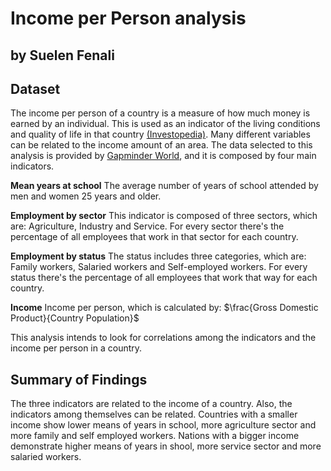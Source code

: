 # Income per Person analysis
## by Suelen Fenali


## Dataset

The income per person of a country is a measure of how much money is earned by an individual.
This is used as an indicator of the living conditions and quality of life in that country [(Investopedia)](https://www.investopedia.com/terms/i/income-per-capita.asp). Many different variables can be related to the income amount of an area. The data selected to this analysis is provided by [Gapminder World](https://www.gapminder.org/data/), and it is composed by four main indicators.

**Mean years at school**
The average number of years of school attended by men and women 25 years and older.

**Employment by sector**
This indicator is composed of three sectors, which are: Agriculture, Industry and Service. For every sector there's the percentage of all employees that work in that sector for each country.

**Employment by status**
The status includes three categories, which are: Family workers, Salaried workers and Self-employed workers. For every status there's the percentage of all employees that work that way for each country.

**Income**
Income per person, which is calculated by: $\frac{Gross Domestic Product}{Country Population}$


This analysis intends to look for correlations among the indicators and the income per person in a country.

## Summary of Findings

The three indicators are related to the income of a country. Also, the indicators among themselves can be related. Countries with a smaller income show lower means of years in school, more agriculture sector and more family and self employed workers. Nations with a bigger income demonstrate higher means of years in shool, more service sector and more salaried workers.
